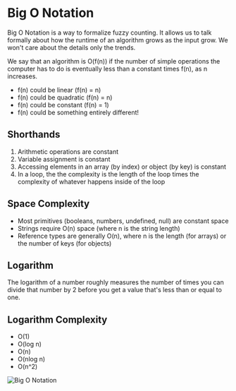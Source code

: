 # Big O Notation

Big O Notation is a way to formalize fuzzy counting.
It allows us to talk formally about how the runtime of an algorithm grows as the input grow.
We won't care about the details only the trends.

We say that an algorithm is O(f(n)) if the number of simple operations the computer has to do is eventually less than a constant times f(n), as n increases.

* f(n) could be linear (f(n) = n)
* f(n) could be quadratic (f(n) = n)
* f(n) could be constant (f(n) = 1)
* f(n) could be something entirely different!

## Shorthands

1. Arithmetic operations are constant
2. Variable assignment is constant
3. Accessing elements in an array (by index) or object (by key) is constant
4. In a loop, the the complexity is the length of the loop times the complexity of whatever happens inside of the loop

## Space Complexity

* Most primitives (booleans, numbers, undefined, null) are constant space
* Strings require O(n) space (where n is the string length)
* Reference types are generally O(n), where n is the length (for arrays) or the number of keys (for objects)

## Logarithm

The logarithm of a number roughly measures the number of times you can divide that number by 2 before you get a value that's less than or equal to one.

## Logarithm Complexity

* O(1)
* O(log n)
* O(n)
* O(nlog n)
* O(n^2)

![Big O Notation](/images/big-o-notation.png)
